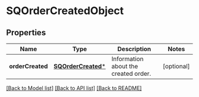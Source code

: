 # SQOrderCreatedObject

## Properties
Name | Type | Description | Notes
------------ | ------------- | ------------- | -------------
**orderCreated** | [**SQOrderCreated***](SQOrderCreated.md) | Information about the created order. | [optional] 

[[Back to Model list]](../README.md#documentation-for-models) [[Back to API list]](../README.md#documentation-for-api-endpoints) [[Back to README]](../README.md)


